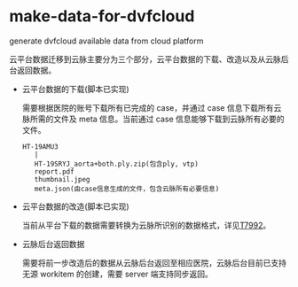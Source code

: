 # make-data-for-dvfcloud

generate dvfcloud available data from cloud platform

云平台数据迁移到云脉主要分为三个部分，云平台数据的下载、改造以及从云脉后台返回数据。

- 云平台数据的下载(脚本已实现)

  需要根据医院的账号下载所有已完成的 case，并通过 case 信息下载所有云脉所需的文件及 meta 信息。当前通过 case 信息能够下载到云脉所有必要的文件。

  ```
  HT-19AMU3
     |
     HT-19SRYJ_aorta+both.ply.zip(包含ply, vtp)
     report.pdf
     thumbnail.jpeg
     meta.json(由case信息生成的文件，包含云脉所有必要信息)
  ```

- 云平台数据的改造(脚本已实现)

  当前从平台下载的数据需要转换为云脉所识别的数据格式，详见[T7992](https://pha.curacloudplatform.com/T7992)。

- 云脉后台返回数据

  需要将前一步改造后的数据从云脉后台返回至相应医院，云脉后台目前已支持无源 workitem 的创建，需要 server 端支持同步返回。

